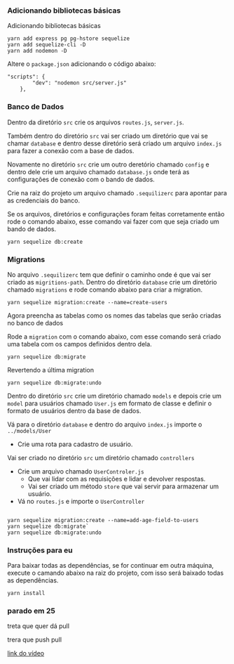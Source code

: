 ### Adicionando bibliotecas básicas

Adicionando bibliotecas básicas

```
yarn add express pg pg-hstore sequelize
yarn add sequelize-cli -D
yarn add nodemon -D
```

Altere o `package.json` adicionando o código abaixo:

```
"scripts": {
        "dev": "nodemon src/server.js"
    },
```

### Banco de Dados

Dentro da diretório `src` crie os arquivos `routes.js`, `server.js`.

Também dentro do diretório `src` vai ser criado um diretório que vai se chamar `database`
e dentro desse diretório será criado um arquivo `index.js` para fazer a conexão com a base de dados.

Novamente no diretório `src` crie um outro deretório chamado `config` e dentro dele crie um arquivo chamado `database.js` onde terá as configurações de conexão com o bando de dados.

Crie na raiz do projeto um arquivo chamado `.sequilizerc` para apontar para as credenciais do banco.

Se os arquivos, diretórios e configurações foram feitas corretamente então rode o comando abaixo, esse comando vai fazer com que seja criado um bando de dados.

```
yarn sequelize db:create
```

### Migrations

No arquivo `.sequilizerc` tem que definir o caminho onde é que vai ser criado as `migritions-path`. Dentro do diretório `database` crie um diretório chamado `migrations` e rode comando abaixo para criar a migration.

```
yarn sequelize migration:create --name=create-users
```

Agora preencha as tabelas como os nomes das tabelas que serão criadas no banco de dados

Rode a `migration` com o comando abaixo, com esse comando será criado uma tabela com os campos definidos dentro dela.

```
yarn sequelize db:migrate
```

Revertendo a última migration

```
yarn sequelize db:migrate:undo
```

Dentro do diretório `src` crie um diretório chamado `models` e depois crie um `model` para usuários chamado `User.js` em formato de classe e definir o formato de usuários dentro da base de dados.

Vá para o diretório `database` e dentro do arquivo `index.js` importe o `../models/User`

- Crie uma rota para cadastro de usuário.

Vai ser criado no diretório `src` um diretório chamado `controllers`

- Crie um arquivo chamado `UserControler.js`
  - Que vai lidar com as requisições e lidar e devolver respostas.
  - Vai ser criado um método `store` que vai servir para armazenar um usuário.
- Vá no `routes.js` e importe o `UserController`

```

yarn sequelize migration:create --name=add-age-field-to-users
yarn sequelize db:migrate`
yarn sequelize db:migrate:undo
```

### Instruções para eu

Para baixar todas as dependências, se for continuar em outra máquina, execute o camando abaixo na raiz do projeto, com isso será baixado todas as dependências.

```
yarn install
```

### parado em 25

treta que quer dá pull

trera que push pull

[link do vídeo](https://youtu.be/Fbu7z5dXcRs?t=4024)
